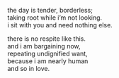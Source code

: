the day is tender, borderless;\
taking root while i’m not looking.\
i sit with you and need nothing else.



there is no respite like this.\
and i am bargaining now,\
repeating undignified want,\
because i am nearly human\
and so in love.